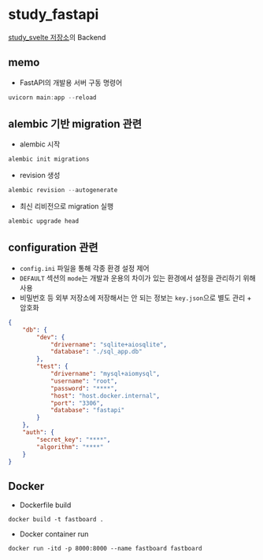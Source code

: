 # study_fastapi

[study_svelte 저장소](https://github.com/djccnt15/study_svelte)의 Backend

## memo

- FastAPI의 개발용 서버 구동 명령어

```powershell
uvicorn main:app --reload
```

## alembic 기반 migration 관련

- alembic 시작

```powershell
alembic init migrations
```

- revision 생성

```powershell
alembic revision --autogenerate
```

- 최신 리비전으로 migration 실행

```powershell
alembic upgrade head
```

## configuration 관련

- `config.ini` 파일을 통해 각종 환경 설정 제어
- `DEFAULT` 섹션의 `mode`는 개발과 운용의 차이가 있는 환경에서 설정을 관리하기 위해 사용
- 비밀번호 등 외부 저장소에 저장해서는 안 되는 정보는 `key.json`으로 별도 관리 + 암호화

```json
{
    "db": {
        "dev": {
            "drivername": "sqlite+aiosqlite",
            "database": "./sql_app.db"
        },
        "test": {
            "drivername": "mysql+aiomysql",
            "username": "root",
            "password": "****",
            "host": "host.docker.internal",
            "port": "3306",
            "database": "fastapi"
        }
    },
    "auth": {
        "secret_key": "****",
        "algorithm": "****"
    }
}
```

## Docker

- Dockerfile build

```
docker build -t fastboard .
```

- Docker container run

```
docker run -itd -p 8000:8000 --name fastboard fastboard
```